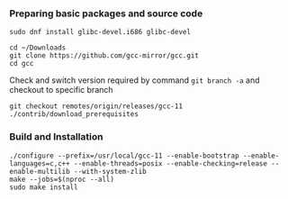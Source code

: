 ### Preparing basic packages and source code
```
sudo dnf install glibc-devel.i686 glibc-devel
```

```
cd ~/Downloads
git clone https://github.com/gcc-mirror/gcc.git
cd gcc
```
Check and switch version required by command `git branch -a` and checkout to specific branch
```
git checkout remotes/origin/releases/gcc-11
./contrib/download_prerequisites
```

### Build and Installation
```
./configure --prefix=/usr/local/gcc-11 --enable-bootstrap --enable-languages=c,c++ --enable-threads=posix --enable-checking=release --enable-multilib --with-system-zlib
make --jobs=$(nproc --all)
sudo make install
```
